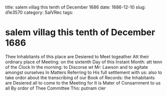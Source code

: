 title: salem villag this tenth of December 1686
date: 1686-12-10
slug: d1e3570
category: SalVRec
tags: 


<div markdown class="doc" id="d1e3570">


# salem villag this tenth of December 1686

Thee Inhabitants of this place are Desiered to Meet togeather Att their ordinary place of Meeting: on the sixtenth Day of this Instant Month: att tenn of the Clock In the morning: to Discorse wt Mr: Lawson and to agitate amongst ourselves In Matters Referring to His full settlement with us: also to take ordor about the transcribing of our Book of Records: the Inhabitants are Desiered all to come to the Meeting for It is Mater of Consarnment to us all By ordor of Thee Committee Tho: putnam cler
</div>